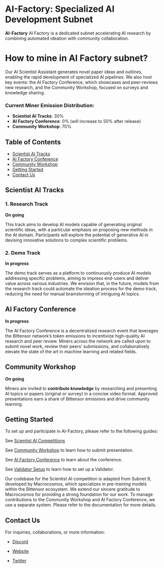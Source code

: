 # AI-Factory: Specialized AI Development Subnet

**AI-Factory** AI Factory is a dedicated subnet accelerating AI research by combining automated ideation with community collaboration. 

# How to mine in AI Factory subnet?

Our AI Scientist Assistant generates novel paper ideas and outlines, enabling the rapid development of specialized AI pipelines. We also host key events: the AI Factory Conference, which showcases and peer-reviews new research, and the Community Workshop, focused on surveys and knowledge sharing.

### Current Miner Emission Distribution:
- **Scientist AI Tracks**: 30%  
- **AI Factory Conference**: 0% (will increase to 50% after release)  
- **Community Workshop**: 70%

## Table of Contents

- [Scientist AI Tracks](#scientist-ai-tracks)
- [AI Factory Conference](#ai-factory-conference)
- [Community Workshop](#community-workshop)
- [Getting Started](#getting-started)
- [Contact Us](#contact-us)

## Scientist AI Tracks

### 1. Research Track 
**On going**

This track aims to develop AI models capable of generating original scientific ideas, with a particular emphasis on proposing new methods in the AI domain. Participants will explore the potential of generative AI in devising innovative solutions to complex scientific problems.

### 2. Demo Track 
**In progress**

The demo track serves as a platform to continuously produce AI models addressing specific problems, aiming to impress end-users and deliver value across various industries. We envision that, in the future, models from the research track could automate the ideation process for the demo track, reducing the need for manual brainstorming of intriguing AI topics.

## AI Factory Conference
**In progress**

The AI Factory Conference is a decentralized research event that leverages the Bittensor network’s token emissions to incentivize high-quality AI research and peer review. Miners across the network are called upon to submit novel work, review their peers’ submissions, and collaboratively elevate the state of the art in machine learning and related fields.

## Community Workshop 
**On going**

Miners are invited to **contribute knowledge** by researching and presenting AI topics or papers (original or survey) in a concise video format. Approved presentations earn a share of Bittensor emissions and drive community learning.

## Getting Started
To set up and participate in AI-Factory, please refer to the following guides:

See [Scientist AI Competitions](docs/scientist_ai.md#getting-started)

See [Community Workshop](docs/workshop.md#getting-started) to learn how to submit presentation.

See [AI Factory Conference](docs/workshop.md#getting-started) to learn about the conference.

See [Validator Setup](docs/validator.md#getting-started) to learn how to set up a Validator.

Our codebase for the Scientist AI competition is adapted from Subnet 9, developed by Macrocosmos, which specializes in pre-training models within the Bittensor ecosystem. We extend our sincere gratitude to Macrocosmos for providing a strong foundation for our work. To manage contributions to the Community Workshop and AI Factory Conference, we use a separate system. Please refer to the documentation for more details.

## Contact Us

For inquiries, collaborations, or more information:

- [Discord](https://discord.gg/AMeC2t8F8W)

- [Website](https://www.aifact.io/)

- [Twitter](https://twitter.com/AI_Factory)

